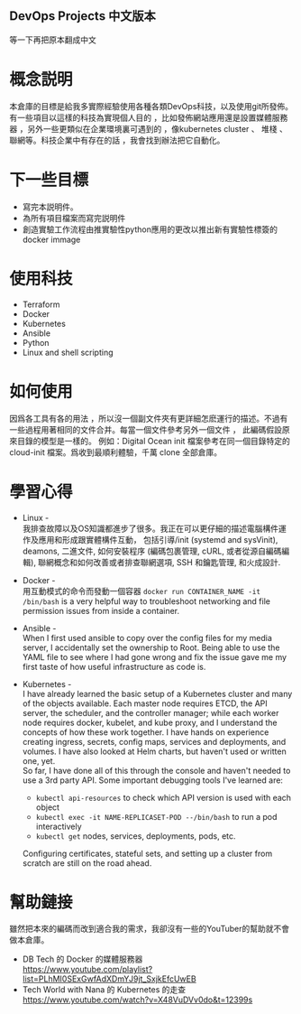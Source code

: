 ## DevOps Projects 中文版本
等一下再把原本翻成中文

# 概念説明
本倉庫的目標是給我多實際經驗使用各種各類DevOps科技，以及使用git所發佈。有一些項目以這樣的科技為實現個人目的 ，比如發佈網站應用還是設置媒體服務器 ，另外一些更類似在企業環境裏可遇到的 ，像kubernetes cluster 、 堆棧 、 聯網等。科技企業中有存在的話 ，我會找到辦法把它自動化。

# 下一些目標
* 寫完本説明件。
* 為所有項目檔案而寫完説明件
* 創造實驗工作流程由推實驗性python應用的更改以推出新有實驗性標簽的docker immage

# 使用科技
* Terraform
* Docker
* Kubernetes
* Ansible
* Python
* Linux and shell scripting

# 如何使用
因爲各工具有各的用法 ，所以沒一個副文件夾有更詳細怎麽運行的描述。不過有一些過程用著相同的文件合并。每當一個文件參考另外一個文件 ， 此編碼假設原來目錄的模型是一樣的。
例如：Digital Ocean init 檔案參考在同一個目錄特定的 cloud-init 檔案。爲收到最順利體驗，千萬 clone 全部倉庫。

# 學習心得
 * Linux -  
   我排查故障以及OS知識都進步了很多。我正在可以更仔細的描述電腦構件運作及應用和形成跟實體構件互動， 包括引導/init (systemd and sysVinit), deamons, 二進文件, 如何安裝程序 (編碼包裹管理, cURL, 或者從源自編碼編輯), 聯網概念和如何改善或者排查聯網選項, SSH 和鑰匙管理, 和火成設計. 
 * Docker -  
   用互動模式的命令而發動一個容器 `docker run CONTAINER_NAME -it /bin/bash` is a very helpful way to troubleshoot networking and file permission issues from inside a container.  
 * Ansible -  
   When I first used ansible to copy over the config files for my media server, I accidentally set the ownership to Root. Being able to use the YAML file to see where I had gone wrong and fix the issue gave me my first taste of how useful infrastructure as code is. 
 * Kubernetes -  
   I have already learned the basic setup of a Kubernetes cluster and many of the objects available. Each master node requires ETCD, the API server, the scheduler, and the controller manager; while each worker node requires docker, kubelet, and kube proxy, and I understand the concepts of how these work together. I have hands on experience creating ingress, secrets, config maps, services and deployments, and volumes. I have also looked at Helm charts, but haven't used or written one, yet.  
   So far, I have done all of this through the console and haven't needed to use a 3rd party API. Some important debugging tools I've learned are:  
   * `kubectl api-resources` to check which API version is used with each object
   * `kubectl exec -it NAME-REPLICASET-POD --/bin/bash` to run a pod interactively
   * `kubectl get` nodes, services, deployments, pods, etc.  

   Configuring certificates, stateful sets, and setting up a cluster from scratch are still on the road ahead.  
   
# 幫助鏈接
雖然把本來的編碼而改到適合我的需求，我卻沒有一些的YouTuber的幫助就不會做本倉庫。
* DB Tech 的 Docker 的媒體服務器  
https://www.youtube.com/playlist?list=PLhMI0SExGwfAdXDmYJ9jt_SxjkEfcUwEB  
* Tech World with Nana 的 Kubernetes 的走查  
https://www.youtube.com/watch?v=X48VuDVv0do&t=12399s  
   
